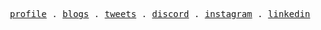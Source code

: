 <p align="center">
  <samp>
    <a href="https://bento.me/marpit19">profile</a> .
    <a href="https://dev.to/wannabee">blogs</a> .
    <a href="https://twitter.com/k1llua2k">tweets</a> .
    <a href="https://justpaste.it/b8oij">discord</a> .
    <a href="https://www.instagram.com/arpit__mohapatra">instagram</a> .
    <a href="https://www.linkedin.com/in/marpit19">linkedin</a>
  </samp>
</p>
